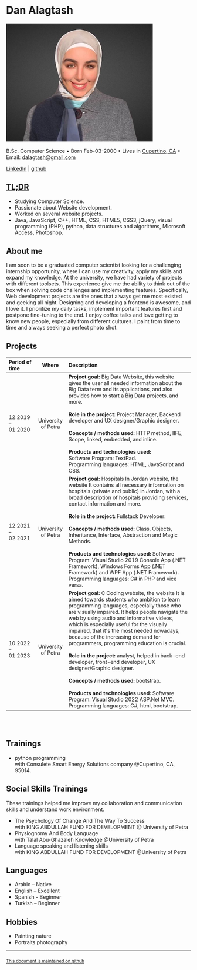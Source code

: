 # Dan Alagtash

[<img src="danalagtash.jpeg" width="400"/>](danalagtash.jpeg)<br>

B.Sc. Computer Science • Born Feb-03-2000 • Lives in [Cupertino, CA] • Email: [dalagtash@gmail.com]

[LinkedIn] | [github]

## [TL;DR]⠀

- Studying Computer Science.
- Passionate about Website development.
- Worked on several website projects.
- Java, JavaScript, C++, HTML, CSS, HTML5, CSS3, jQuery, visual programming (PHP), python, data structures and algorithms,
  Microsoft Access, Photoshop.

## About me

I am soon to be a graduated computer scientist looking for a challenging internship opportunity, where I can use my creativity, apply my 
skills and expand my knowledge. At the university, we have had variety of projects with different toolsets. This experience give me the
ability to think out of the box when solving code challenges and implementing features. Specifically, Web development projects are the ones
that always get me most existed and geeking all night. Designing and developing a frontend is awesome, and I love it. I prioritize my daily
tasks, implement important features first and postpone fine-tuning to the end. I enjoy coffee talks and love getting to know new people,
especially from different cultures. I paint from time to time and always seeking a perfect photo shot.

## Projects

| Period of time    |        Where        | Description                                                                                                                                                                                                                                                                                                                                                                                                                                                                                                                                                                                                                                                                                                                                        |
|:------------------|:-------------------:|:---------------------------------------------------------------------------------------------------------------------------------------------------------------------------------------------------------------------------------------------------------------------------------------------------------------------------------------------------------------------------------------------------------------------------------------------------------------------------------------------------------------------------------------------------------------------------------------------------------------------------------------------------------------------------------------------------------------------------------------------------|
| 12.2019 – 01.2020 | University of Petra | **Project goal:** Big Data Website, this website gives the user all needed information about the Big Data term and its applications, and also provides how to start a Big Data projects, and more. <br><br>**Role in the project:** Project Manager, Backend developer and UX designer/Graphic designer.<br><br>**Concepts / methods used:** HTTP method, IIFE, Scope, linked, embedded, and inline.<br><br>**Products and technologies used:**<br>Software Program: TextPad.<br>Programming languages: HTML, JavaScript and CSS.                                                                                                                                                                                                                  |
| 12.2021 – 02.2021 | University of Petra | **Project goal:** Hospitals In Jordan website, the website It contains all necessary information on hospitals (private and public) in Jordan, with a broad description of hospitals providing services, contact information and more. <br><br>**Role in the project:** Fullstack Developer.<br><br>**Concepts / methods used:** Class, Objects, Inheritance, Interface, Abstraction and Magic Methods.<br><br>**Products and technologies used:** Software Program: Visual Studio 2019 Console App (.NET Framework), Windows Forms App (.NET Framework) and WPF App (.NET Framework).<br>Programming languages: C# in PHP and vice versa.                                                                                                          |
| 10.2022 – 01.2023 | University of Petra | **Project goal:** C Coding website, the website It is aimed towards students who ambition to learn programming languages, especially those who are visually impaired. It helps people navigate the web by using audio and informative videos, which is especially useful for the visually impaired, that it's the most needed nowadays, because of the increasing demand for programmers, programming education is crucial. <br><br>**Role in the project:** analyst, helped in back-end developer, front-end developer, UX designer/Graphic designer. <br><br>**Concepts / methods used:** bootstrap.<br><br>**Products and technologies used:** Software Program: Visual Studio 2022 ASP.Net MVC.<br>Programming languages: C#, html, bootstrap. |

<br> </br>                                                               
## Trainings

- python programming <br> with Consulete Smart Energy Solutions company @Cupertino, CA, 95014.


## Social Skills Trainings

These trainings helped me improve my collaboration and communication skills and understand work environment.
- The Psychology Of Change And The Way To Success <br>  with KING ABDULLAH FUND FOR DEVELOPMENT @ University of Petra
- Physiognomy And Body Language <br> with Talal Abu-Ghazaleh Knowledge @University of Petra
- Language speaking and listening skills <br> with KING ABDULLAH FUND FOR DEVELOPMENT @University of Petra
 
## Languages

- Arabic – Native
- English – Excellent
- Spanish - Beginner
- Turkish – Beginner
 
## Hobbies

- Painting nature
- Portraits photography

------
<sub>[This document is maintained on github]</sub>

[This document is maintained on github]: https://github.com/danalagtash/Dan-CV/blob/main/README.md
[TL;DR]: https://en.wikipedia.org/wiki/Wikipedia:Too_long;_didn%27t_read
[Cupertino, CA]: https://www.google.com/maps/place/Cupertino,+CA/@37.3092293,-122.1136845,12z/data=!3m1!4b1!4m5!3m4!1s0x808fb4571bd377ab:0x394d3fe1a3e178b4!8m2!3d37.3229978!4d-122.0321823
[dalagtash@gmail.com]: mailto:dalagtash@gmail.com
[LinkedIn]: https://www.linkedin.com/in/danalagtash/
[github]: https://github.com/danalagtash
